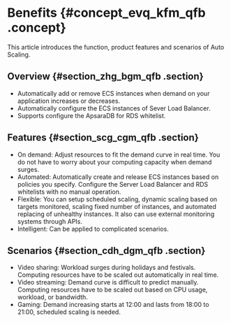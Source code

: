 # Benefits {#concept_evq_kfm_qfb .concept}

This article introduces the function, product features and scenarios of Auto Scaling.

## Overview {#section_zhg_bgm_qfb .section}

-   Automatically add or remove ECS instances when demand on your application increases or decreases.
-   Automatically configure the ECS instances of Sever Load Balancer.
-   Supports configure the ApsaraDB for RDS whitelist.

## Features {#section_scg_cgm_qfb .section}

-   On demand: Adjust resources to fit the demand curve in real time. You do not have to worry about your computing capacity when demand surges.
-   Automated: Automatically create and release ECS instances based on policies you specify. Configure the Server Load Balancer and RDS whitelists with no manual operation.
-   Flexible: You can setup scheduled scaling, dynamic scaling based on targets monitored, scaling fixed number of instances, and automated replacing of unhealthy instances. It also can use external monitoring systems through APIs.
-   Intelligent: Can be applied to complicated scenarios.

## Scenarios {#section_cdh_dgm_qfb .section}

-   Video sharing: Workload surges during holidays and festivals. Computing resources have to be scaled out automatically in real time.
-   Video streaming: Demand curve is difficult to predict manually. Computing resources have to be scaled out based on CPU usage, workload, or bandwidth.
-   Gaming: Demand increasing starts at 12:00 and lasts from 18:00 to 21:00, scheduled scaling is needed.

